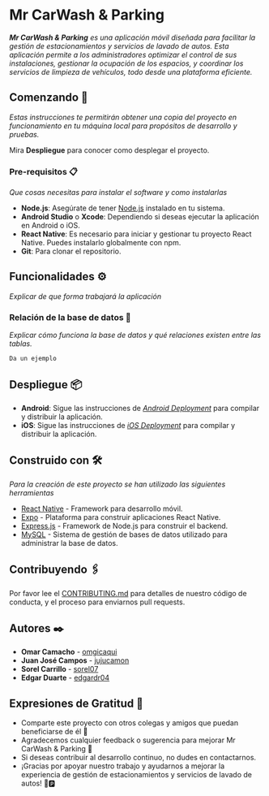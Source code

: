 # Mr CarWash & Parking

_**Mr CarWash & Parking** es una aplicación móvil diseñada para facilitar la gestión de estacionamientos y servicios de lavado de autos. Esta aplicación permite a los administradores optimizar el control de sus instalaciones, gestionar la ocupación de los espacios, y coordinar los servicios de limpieza de vehículos, todo desde una plataforma eficiente._

## Comenzando 🚀

_Estas instrucciones te permitirán obtener una copia del proyecto en funcionamiento en tu máquina local para propósitos de desarrollo y pruebas._

Mira **Despliegue** para conocer como desplegar el proyecto.


### Pre-requisitos 📋

_Que cosas necesitas para instalar el software y como instalarlas_

- **Node.js**: Asegúrate de tener [Node.js](https://nodejs.org/) instalado en tu sistema.
- **Android Studio** o **Xcode**: Dependiendo si deseas ejecutar la aplicación en Android o iOS.
- **React Native**: Es necesario para iniciar y gestionar tu proyecto React Native. Puedes instalarlo globalmente con npm.
- **Git**: Para clonar el repositorio.


## Funcionalidades ⚙️

_Explicar de que forma trabajará la aplicación_

### Relación de la base de datos 🔩

_Explicar cómo funciona la base de datos y qué relaciones existen entre las tablas._

```
Da un ejemplo
```

## Despliegue 📦

- **Android**: Sigue las instrucciones de _[Android Deployment](https://docs.expo.dev/distribution/building-standalone-apps/)_ para compilar y distribuir la aplicación.
- **iOS**: Sigue las instrucciones de _[iOS Deployment](https://docs.expo.dev/distribution/building-standalone-apps/)_ para compilar y distribuir la aplicación.

## Construido con 🛠️

_Para la creación de este proyecto se han utilizado las siguientes herramientas_

* [React Native](https://reactnative.dev/) - Framework para desarrollo móvil.
* [Expo](https://expo.dev/) - Plataforma para construir aplicaciones React Native.
* [Express.js](https://expressjs.com/) - Framework de Node.js para construir el backend.
* [MySQL](https://www.mysql.com/) - Sistema de gestión de bases de datos utilizado para administrar la base de datos.

## Contribuyendo 🖇️

Por favor lee el [CONTRIBUTING.md](https://gist.github.com/villanuevand/xxxxxx) para detalles de nuestro código de conducta, y el proceso para enviarnos pull requests.


## Autores ✒️

* **Omar Camacho** - [omgicaqui](https://github.com/omgicaqui)
* **Juan José Campos** - [jujucamon](https://github.com/jujocamon)
* **Sorel Carrillo** - [sorel07](https://github.com/sorel07)
* **Edgar Duarte** - [edgardr04](https://github.com/edgardr04)



## Expresiones de Gratitud 🎁

* Comparte este proyecto con otros colegas y amigos que puedan beneficiarse de él 📢
* Agradecemos cualquier feedback o sugerencia para mejorar Mr CarWash & Parking 🙌
* Si deseas contribuir al desarrollo continuo, no dudes en contactarnos.
* ¡Gracias por apoyar nuestro trabajo y ayudarnos a mejorar la experiencia de gestión de estacionamientos y servicios de lavado de autos! 🚗🅿️

